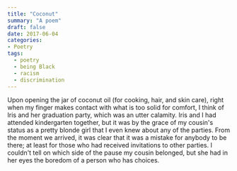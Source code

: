 ```yaml
---
title: "Coconut"
summary: "A poem"
draft: false
date: 2017-06-04
categories:
- Poetry
tags:
  - poetry
  - being Black
  - racism
  - discrimination
---
```

Upon opening the jar of coconut oil (for cooking, hair, and skin care), right when my finger makes contact with what is too solid for comfort, I think of Iris and her graduation party, which was an utter calamity. Iris and I had attended kindergarten together, but it was by the grace of my cousin's status as a pretty blonde girl that I even knew about any of the parties. From the moment we arrived, it was clear that it was a mistake for anybody to be there; at least for those who had received invitations to other parties. I couldn't tell on which side of the pause my cousin belonged, but she had in her eyes the boredom of a person who has choices.